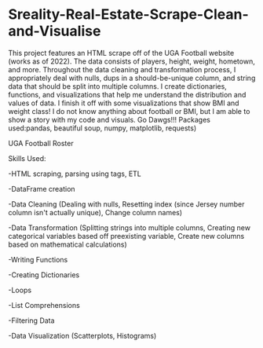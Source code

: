 # Sreality-Real-Estate-Scrape-Clean-and-Visualise
This project features an HTML scrape off of the UGA Football website (works as of 2022). The data consists of players, height, weight, hometown, and more. Throughout the data cleaning and transformation process, I appropriately deal with nulls, dups in a should-be-unique column, and string data that should be split into multiple columns. I create dictionaries, functions, and visualizations that help me understand the distribution and values of data. I finish it off with some visualizations that show BMI and weight class! I do not know anything about football or BMI, but I am able to show a story with my code and visuals. Go Dawgs!!! Packages used:pandas, beautiful soup, numpy, matplotlib, requests)

UGA Football Roster

Skills Used:

-HTML scraping, parsing using tags, ETL

-DataFrame creation

-Data Cleaning (Dealing with nulls, Resetting index (since Jersey number column isn't actually unique), Change column names)

-Data Transformation (Splitting strings into multiple columns, Creating new categorical variables based off preexisting variable, Create new columns based on mathematical calculations)

-Writing Functions

-Creating Dictionaries

-Loops

-List Comprehensions

-Filtering Data

-Data Visualization (Scatterplots, Histograms)
